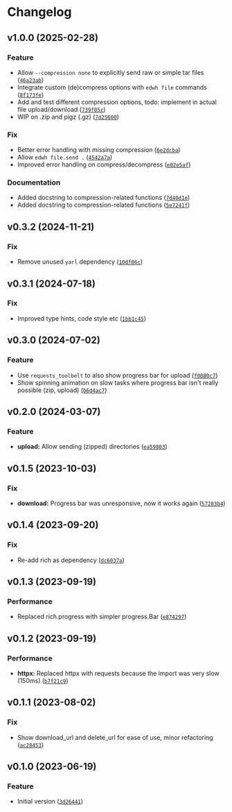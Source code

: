 # Changelog

<!--next-version-placeholder-->

## v1.0.0 (2025-02-28)

### Feature

* Allow `--compression none` to explicitly send raw or simple tar files ([`46a23ab`](https://github.com/educationwarehouse/edwh-files-plugin/commit/46a23abe703b715ff80684daa58e984c443267f2))
* Integrate custom (de)compress options with `edwh file` commands ([`8f173fe`](https://github.com/educationwarehouse/edwh-files-plugin/commit/8f173fec844401cc7b8b5bb8daea0f62034dbe1e))
* Add and test different compression options, todo: implement in actual file upload/download ([`739f05c`](https://github.com/educationwarehouse/edwh-files-plugin/commit/739f05c80ac98631297e39f2b5afc9c3829907f0))
* WIP on .zip and pigz (.gz) ([`7d25600`](https://github.com/educationwarehouse/edwh-files-plugin/commit/7d25600d974b1f44451992795727458e71a3d2ac))

### Fix

* Better error handling with missing compression ([`6e2dcba`](https://github.com/educationwarehouse/edwh-files-plugin/commit/6e2dcba34b8e9d204be9d8b80581c52d5b486b32))
* Allow `edwh file.send .` ([`4542a7a`](https://github.com/educationwarehouse/edwh-files-plugin/commit/4542a7af04c06dca560cf8972616e74dde77aa8d))
* Improved error handling on compress/decompress ([`e02e5af`](https://github.com/educationwarehouse/edwh-files-plugin/commit/e02e5af58a5d1ae6c2c5a13eee555d1d8de44d20))

### Documentation

* Added docstring to compression-related functions ([`7d40d1e`](https://github.com/educationwarehouse/edwh-files-plugin/commit/7d40d1e991d38dbeba0ed78115c1701efbb7659f))
* Added docstring to compression-related functions ([`5e7241f`](https://github.com/educationwarehouse/edwh-files-plugin/commit/5e7241faa86d0405025900f72ac1e470f63639c3))

## v0.3.2 (2024-11-21)

### Fix

* Remove unused `yarl` dependency ([`10df86c`](https://github.com/educationwarehouse/edwh-files-plugin/commit/10df86c9a59d91dab00132745261a49d91665f9c))

## v0.3.1 (2024-07-18)

### Fix

* Improved type hints, code style etc ([`1bb1c45`](https://github.com/educationwarehouse/edwh-files-plugin/commit/1bb1c451d8e8ad1fe5b918adbbe022939580d878))

## v0.3.0 (2024-07-02)

### Feature

* Use `requests_toolbelt` to also show progress bar for upload ([`f0880c7`](https://github.com/educationwarehouse/edwh-files-plugin/commit/f0880c75a166594dbd75c97b359661e403053ed3))
* Show spinning animation on slow tasks where progress bar isn't really possible (zip, upload) ([`b6d4ac7`](https://github.com/educationwarehouse/edwh-files-plugin/commit/b6d4ac7607c75bba5e32c2d9f28cfe70bbef51c3))

## v0.2.0 (2024-03-07)

### Feature

* **upload:** Allow sending (zipped) directories ([`ea59803`](https://github.com/educationwarehouse/edwh-files-plugin/commit/ea59803fc417b965d19fa6acb5cba81eec9d3916))

## v0.1.5 (2023-10-03)
### Fix
* **download:** Progress bar was unresponsive, now it works again ([`57283b4`](https://github.com/educationwarehouse/edwh-files-plugin/commit/57283b491f89dcd97956ac5d29cbb0074776e961))

## v0.1.4 (2023-09-20)
### Fix
* Re-add rich as dependency ([`dc6037a`](https://github.com/educationwarehouse/edwh-files-plugin/commit/dc6037ac03f6c897763ccf3d90ec6ecef9b5f525))

## v0.1.3 (2023-09-19)
### Performance
* Replaced rich.progress with simpler progress.Bar ([`e874297`](https://github.com/educationwarehouse/edwh-files-plugin/commit/e8742972bd6dfd3476b23a3fe14aa43fa1bda4f8))

## v0.1.2 (2023-09-19)
### Performance
* **httpx:** Replaced httpx with requests because the import was very slow (150ms) ([`b7f21c9`](https://github.com/educationwarehouse/edwh-files-plugin/commit/b7f21c968e3aa52989a88888dbfabded88a89e7d))

## v0.1.1 (2023-08-02)
### Fix
* Show download_url and delete_url for ease of use, minor refactoring ([`ac28453`](https://github.com/educationwarehouse/edwh-files-plugin/commit/ac28453bebc6769185af6517424f4d58ace566a8))

## v0.1.0 (2023-06-19)
### Feature
* Initial version ([`3d26441`](https://github.com/educationwarehouse/edwh-files-plugin/commit/3d26441ebe3ee538a02731aff8eb1df8fef9a50e))